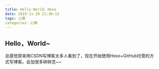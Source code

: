 ```yaml
---
title: Hello World，Hexo
date: 2019-11-29 21:30:13
tags: 心情
categories：心情
---
```

## Hello，World~

总感觉原来用CSDN写博客太多人看到了，现在开始使用Hexo+GitHub托管的方式写博客。会加很多碎碎念~~




